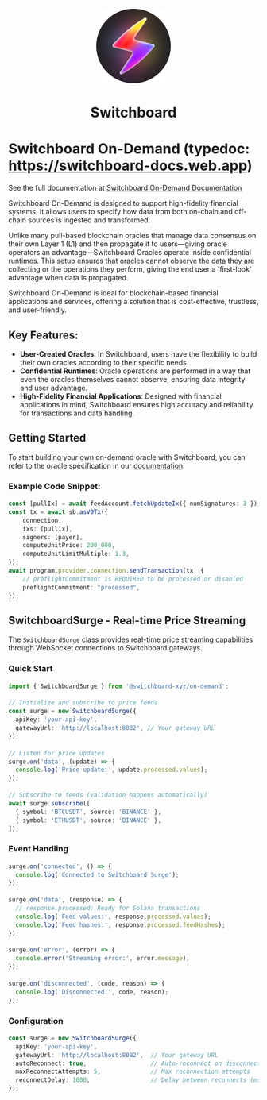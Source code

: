 <div align="center">

![Switchboard Logo](https://github.com/switchboard-xyz/switchboard/raw/main/website/static/img/icons/switchboard/avatar.png)

# Switchboard

</div>

# Switchboard On-Demand (typedoc: https://switchboard-docs.web.app)
See the full documentation at [Switchboard On-Demand Documentation](https://switchboard-labs.gitbook.io/switchboard-on-demand/)

Switchboard On-Demand is designed to support high-fidelity financial systems. It allows users to specify how data from both on-chain and off-chain sources is ingested and transformed.

Unlike many pull-based blockchain oracles that manage data consensus on their own Layer 1 (L1) and then propagate it to users—giving oracle operators an advantage—Switchboard Oracles operate inside confidential runtimes. This setup ensures that oracles cannot observe the data they are collecting or the operations they perform, giving the end user a 'first-look' advantage when data is propagated.

Switchboard On-Demand is ideal for blockchain-based financial applications and services, offering a solution that is cost-effective, trustless, and user-friendly.

## Key Features:
- **User-Created Oracles**: In Switchboard, users have the flexibility to build their own oracles according to their specific needs.
- **Confidential Runtimes**: Oracle operations are performed in a way that even the oracles themselves cannot observe, ensuring data integrity and user advantage.
- **High-Fidelity Financial Applications**: Designed with financial applications in mind, Switchboard ensures high accuracy and reliability for transactions and data handling.

## Getting Started
To start building your own on-demand oracle with Switchboard, you can refer to the oracle specification in our [documentation](https://protos.docs.switchboard.xyz/protos/OracleJob).

### Example Code Snippet:
```typescript
const [pullIx] = await feedAccount.fetchUpdateIx({ numSignatures: 3 });
const tx = await sb.asV0Tx({
    connection,
    ixs: [pullIx],
    signers: [payer],
    computeUnitPrice: 200_000,
    computeUnitLimitMultiple: 1.3,
});
await program.provider.connection.sendTransaction(tx, {
    // preflightCommitment is REQUIRED to be processed or disabled
    preflightCommitment: "processed",
});
```

## SwitchboardSurge - Real-time Price Streaming

The `SwitchboardSurge` class provides real-time price streaming capabilities through WebSocket connections to Switchboard gateways.

### Quick Start

```typescript
import { SwitchboardSurge } from '@switchboard-xyz/on-demand';

// Initialize and subscribe to price feeds
const surge = new SwitchboardSurge({
  apiKey: 'your-api-key',
  gatewayUrl: 'http://localhost:8082', // Your gateway URL
});

// Listen for price updates
surge.on('data', (update) => {
  console.log('Price update:', update.processed.values);
});

// Subscribe to feeds (validation happens automatically)
await surge.subscribe([
  { symbol: 'BTCUSDT', source: 'BINANCE' },
  { symbol: 'ETHUSDT', source: 'BINANCE' },
]);
```

### Event Handling

```typescript
surge.on('connected', () => {
  console.log('Connected to Switchboard Surge');
});

surge.on('data', (response) => {
  // response.processed: Ready for Solana transactions
  console.log('Feed values:', response.processed.values);
  console.log('Feed hashes:', response.processed.feedHashes);
});

surge.on('error', (error) => {
  console.error('Streaming error:', error.message);
});

surge.on('disconnected', (code, reason) => {
  console.log('Disconnected:', code, reason);
});
```

### Configuration

```typescript
const surge = new SwitchboardSurge({
  apiKey: 'your-api-key',
  gatewayUrl: 'http://localhost:8082',  // Your gateway URL
  autoReconnect: true,                  // Auto-reconnect on disconnect
  maxReconnectAttempts: 5,              // Max reconnection attempts
  reconnectDelay: 1000,                 // Delay between reconnects (ms)
});
```

